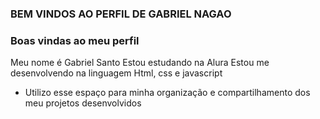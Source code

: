 ### BEM VINDOS AO PERFIL DE GABRIEL NAGAO

### Boas vindas ao meu perfil
Meu nome é Gabriel Santo
Estou estudando na Alura
Estou me desenvolvendo na linguagem Html, css e javascript
- Utilizo esse espaço para minha organização e compartilhamento dos meu projetos desenvolvidos
